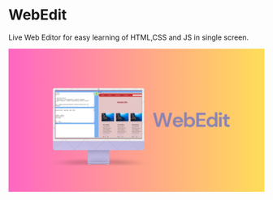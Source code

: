 # WebEdit
Live Web Editor for easy learning of HTML,CSS and JS in single screen.

<img src = "images/WebEdit.png" />
